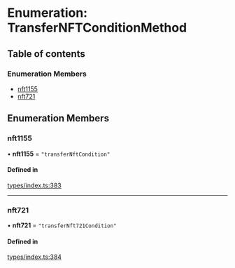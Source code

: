 # Enumeration: TransferNFTConditionMethod

## Table of contents

### Enumeration Members

- [nft1155](TransferNFTConditionMethod.md#nft1155)
- [nft721](TransferNFTConditionMethod.md#nft721)

## Enumeration Members

### nft1155

• **nft1155** = ``"transferNftCondition"``

#### Defined in

[types/index.ts:383](https://github.com/nevermined-io/components-catalog/blob/19ccca5/lib/src/types/index.ts#L383)

___

### nft721

• **nft721** = ``"transferNft721Condition"``

#### Defined in

[types/index.ts:384](https://github.com/nevermined-io/components-catalog/blob/19ccca5/lib/src/types/index.ts#L384)
